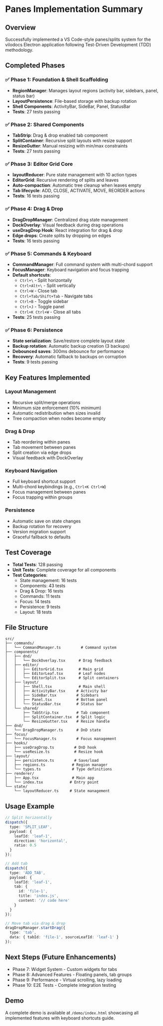 # Panes Implementation Summary

## Overview
Successfully implemented a VS Code-style panes/splits system for the vilodocs Electron application following Test-Driven Development (TDD) methodology.

## Completed Phases

### ✅ Phase 1: Foundation & Shell Scaffolding
- **RegionManager**: Manages layout regions (activity bar, sidebars, panel, status bar)
- **LayoutPersistence**: File-based storage with backup rotation
- **Shell Components**: ActivityBar, SideBar, Panel, StatusBar
- **Tests**: 27 tests passing

### ✅ Phase 2: Shared Components  
- **TabStrip**: Drag & drop enabled tab component
- **SplitContainer**: Recursive split layouts with resize support
- **ResizeGutter**: Manual resizing with min/max constraints
- **Tests**: 27 tests passing

### ✅ Phase 3: Editor Grid Core
- **layoutReducer**: Pure state management with 10 action types
- **EditorGrid**: Recursive rendering of splits and leaves
- **Auto-compaction**: Automatic tree cleanup when leaves empty
- **Tab lifecycle**: ADD, CLOSE, ACTIVATE, MOVE, REORDER actions
- **Tests**: 16 tests passing

### ✅ Phase 4: Drag & Drop
- **DragDropManager**: Centralized drag state management
- **DockOverlay**: Visual feedback during drag operations
- **useDragDrop Hook**: React integration for drag & drop
- **Edge drops**: Create splits by dropping on edges
- **Tests**: 16 tests passing

### ✅ Phase 5: Commands & Keyboard
- **CommandManager**: Full command system with multi-chord support
- **FocusManager**: Keyboard navigation and focus trapping
- **Default shortcuts**: 
  - `Ctrl+\` - Split horizontally
  - `Ctrl+Alt+\` - Split vertically  
  - `Ctrl+W` - Close tab
  - `Ctrl+Tab/Shift+Tab` - Navigate tabs
  - `Ctrl+B` - Toggle sidebar
  - `Ctrl+J` - Toggle panel
  - `Ctrl+K Ctrl+W` - Close all tabs
- **Tests**: 25 tests passing

### ✅ Phase 6: Persistence
- **State serialization**: Save/restore complete layout state
- **Backup rotation**: Automatic backup creation (3 backups)
- **Debounced saves**: 300ms debounce for performance
- **Recovery**: Automatic fallback to backups on corruption
- **Tests**: 9 tests passing

## Key Features Implemented

### Layout Management
- Recursive split/merge operations
- Minimum size enforcement (10% minimum)
- Automatic redistribution when sizes invalid
- Tree compaction when nodes become empty

### Drag & Drop
- Tab reordering within panes
- Tab movement between panes
- Split creation via edge drops
- Visual feedback with DockOverlay

### Keyboard Navigation
- Full keyboard shortcut support
- Multi-chord keybindings (e.g., `Ctrl+K Ctrl+W`)
- Focus management between panes
- Focus trapping within groups

### Persistence
- Automatic save on state changes
- Backup rotation for recovery
- Version migration support
- Graceful fallback to defaults

## Test Coverage
- **Total Tests**: 128 passing
- **Unit Tests**: Complete coverage for all components
- **Test Categories**:
  - State management: 16 tests
  - Components: 43 tests
  - Drag & Drop: 16 tests
  - Commands: 11 tests
  - Focus: 14 tests
  - Persistence: 9 tests
  - Layout: 18 tests

## File Structure
```
src/
├── commands/
│   └── CommandManager.ts         # Command system
├── components/
│   ├── dnd/
│   │   └── DockOverlay.tsx      # Drag feedback
│   ├── editor/
│   │   ├── EditorGrid.tsx       # Main grid
│   │   ├── EditorLeaf.tsx       # Leaf nodes
│   │   └── EditorSplit.tsx      # Split containers
│   ├── layout/
│   │   ├── Shell.tsx            # Main shell
│   │   ├── ActivityBar.tsx     # Activity bar
│   │   ├── SideBar.tsx         # Sidebars
│   │   ├── Panel.tsx           # Bottom panel
│   │   └── StatusBar.tsx       # Status bar
│   └── shared/
│       ├── TabStrip.tsx        # Tab component
│       ├── SplitContainer.tsx  # Split logic
│       └── ResizeGutter.tsx    # Resize handle
├── dnd/
│   └── DragDropManager.ts      # DnD state
├── focus/
│   └── FocusManager.ts         # Focus management
├── hooks/
│   ├── useDragDrop.ts         # DnD hook
│   └── useResize.ts           # Resize hook
├── layout/
│   ├── persistence.ts         # Save/load
│   ├── regions.ts            # Region manager
│   └── types.ts              # Type definitions
├── renderer/
│   ├── App.tsx               # Main app
│   └── index.tsx            # Entry point
└── state/
    └── layoutReducer.ts     # State management
```

## Usage Example
```typescript
// Split horizontally
dispatch({ 
  type: 'SPLIT_LEAF', 
  payload: { 
    leafId: 'leaf-1', 
    direction: 'horizontal',
    ratio: 0.5 
  }
});

// Add tab
dispatch({
  type: 'ADD_TAB',
  payload: {
    leafId: 'leaf-1',
    tab: {
      id: 'file-1',
      title: 'index.js',
      content: '// code here'
    }
  }
});

// Move tab via drag & drop
dragDropManager.startDrag({
  type: 'tab',
  data: { tabId: 'file-1', sourceLeafId: 'leaf-1' }
});
```

## Next Steps (Future Enhancements)
- Phase 7: Widget System - Custom widgets for tabs
- Phase 8: Advanced Features - Floating panels, tab groups
- Phase 9: Performance - Virtual scrolling, lazy loading
- Phase 10: E2E Tests - Complete integration testing

## Demo
A complete demo is available at `/demo/index.html` showcasing all implemented features with keyboard shortcuts guide.